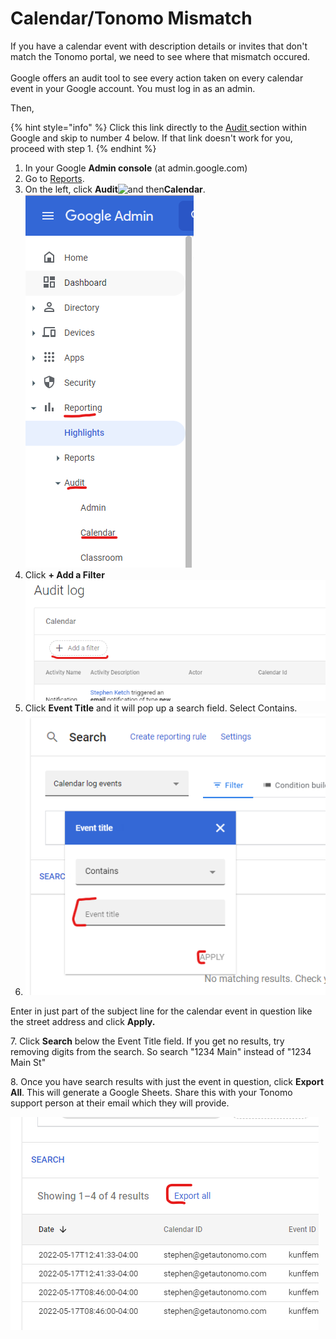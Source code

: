 # Calendar/Tonomo Mismatch

If you have a calendar event with description details or invites that don't match the Tonomo portal, we need to see where that mismatch occured.\
\
Google offers an audit tool to see every action taken on every calendar event in your Google account. You must log in as an admin.

Then,

{% hint style="info" %}
Click this link directly to the [Audit ](https://admin.google.com/ac/reporting/audit/calendar?new=true)section within Google and skip to number 4 below. If that link doesn't work for you, proceed with step 1.
{% endhint %}

1. In your Google **Admin console** (at admin.google.com)
2. Go to [Reports](https://admin.google.com/ac/reporting/home).
3. On the left, click **Audit**![and then](https://storage.googleapis.com/support-kms-prod/Th2Tx0uwPMOhsMPn7nRXMUo3vs6J0pto2DTn)**Calendar**.\
   ![](<../.gitbook/assets/image (128).png>)
4. Click **+ Add a Filter**\
   <img src="../.gitbook/assets/image (59).png" alt="" data-size="original">
5. Click **Event Title** and it will pop up a search field. Select Contains.
6. ![](<../.gitbook/assets/image (160).png>)

Enter in just part of the subject line for the calendar event in question like the street address and click **Apply.**

7\. Click **Search** below the Event Title field. If you get no results, try removing digits from the search. So search "1234 Main" instead of "1234 Main St"

8\. Once you have search results with just the event in question, click **Export All**. This will generate a Google Sheets. Share this with your Tonomo support person at their email which they will provide.

<img src="../.gitbook/assets/image (10) (1).png" alt="" data-size="original">
